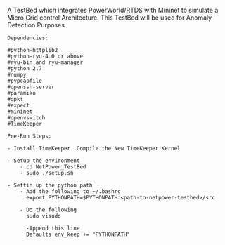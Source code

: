 A TestBed which integrates PowerWorld/RTDS with Mininet to simulate a
Micro Grid control Architecture. This TestBed will be used for 
Anomaly Detection Purposes.

```
Dependencies:

#python-httplib2
#python-ryu-4.0 or above
#ryu-bin and ryu-manager
#python 2.7
#numpy
#pypcapfile
#openssh-server
#paramiko
#dpkt
#expect 
#mininet
#openvswitch
#TimeKeeper
```

```
Pre-Run Steps:

- Install TimeKeeper. Compile the New TimeKeeper Kernel

- Setup the environment
    - cd NetPower_TestBed
    - sudo ./setup.sh

- Settin up the python path
    - Add the following to ~/.bashrc
      export PYTHONPATH=$PYTHONPATH:<path-to-netpower-testbed>/src

    - Do the following
      sudo visudo
      
      -Append this line
      Defaults env_keep += "PYTHONPATH"

```
